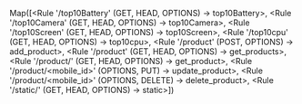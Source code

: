 Map([<Rule '/top10Battery' (GET, HEAD, OPTIONS) -> top10Battery>,
 <Rule '/top10Camera' (GET, HEAD, OPTIONS) -> top10Camera>,
 <Rule '/top10Screen' (GET, HEAD, OPTIONS) -> top10Screen>,
 <Rule '/top10cpu' (GET, HEAD, OPTIONS) -> top10cpu>,
 <Rule '/product' (POST, OPTIONS) -> add_product>,
 <Rule '/product' (GET, HEAD, OPTIONS) -> get_products>,
 <Rule '/product/<id>' (GET, HEAD, OPTIONS) -> get_product>,
 <Rule '/product/<mobile_id>' (OPTIONS, PUT) -> update_product>,
 <Rule '/product/<mobile_id>' (OPTIONS, DELETE) -> delete_product>,
 <Rule '/static/<filename>' (GET, HEAD, OPTIONS) -> static>])
